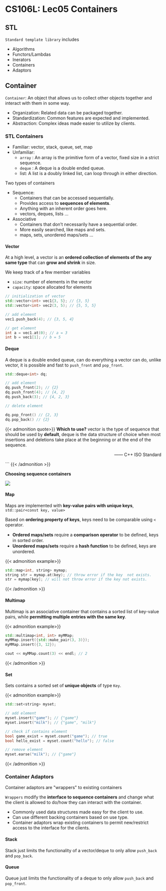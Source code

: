 # CS106L: Lec05 Containers


<!--more-->

<meta name="referrer" content="no-referrer" />


## STL

`Standard template library` includes
- Algorithms
- Functors/Lambdas
- Inerators
- Containers
- Adaptors

## Container

`Container`: An object that allows us to collect other objects together and interact with them in some way.

- Organization: Related data can be packaged together.
- Standardization: Common features are expected and implemented.
- Abstraction: Complex ideas made easier to utilize by clients.

### STL Containers

- Familiar: vector, stack, queue, set, map
- Unfamiliar:
	- `array` : An array is the primitive form of a vector, fixed size in a strict sequence.
	- `deque` : A deque is a double ended queue.
	- list: A list is a doubly linked list, can loop through in either direction.

Two types of containers

- Sequence:
	- Containers that can be accessed sequentially.
	- Provides access to **sequences of elements**.
	- Anything with an inherent order goes here.
	- vectors, deques, lists ...
- Associative
	- Containers that don’t necessarily have a sequential order.
	- More easily searched, like maps and sets.
	- maps, sets, unordered maps/sets ...

#### Vector

At a high level, a vector is an **ordered collection of elements of the any same type** that can **grow and shrink** in size.

We keep track of a few member variables

- `size`: number of elements in the vector
- `capacity`: space allocated for elements

```cpp
// initialization of vector
std::vector<int> vec1{3, 5}; // {3, 5}
std::vector<int> vec2(3, 5); // {5, 5, 5}

// add element
vec1.push_back(4); // {3, 5, 4}

// get element
int a = vec1.at(0); // a = 3
int b = vec1[1]; // b = 5
```

#### Deque

A deque is a double ended queue, can do everything a vector can do, unlike vector, it is possible and fast to `push_front` and `pop_front`.

```cpp
std::deque<int> dq;

// add element
dq.push_front(2); // {2}
dq.push_front(4); // {4, 2}
dq.push_back(3); // {4, 2, 3}

// delete element

dq.pop_front() // {2, 3}
dq.pop_back() // {2}
```

{{< admonition quote>}}
**Which to use?**
vector is the type of sequence that should be used by **default**, deque is the data structure of choice when most insertions and deletions take place at the beginning or at the end of the sequence.

<p align="right">—— C++ ISO Standard</p>
```
{{< /admonition >}}

**Choosing sequence containers**

![](https://gitee.com/vercent_zhou/picgo-md/raw/master/image/202301111034175.png)

#### Map

Maps are implemented with **key-value pairs with unique keys**, `std::pair<const key, value>`

Based on **ordering property of keys**, keys need to be comparable using `<` operator. 
- **Ordered maps/sets** require a **comparison operator** to be deﬁned, keys in sorted order.
- **Unordered maps/sets** require a **hash function** to be deﬁned, keys are unordered.

{{< admonition example>}}
```cpp
std::map<int, string> mymap;
string str = mymap.at(key); // throw error if the key  not exists.
str = mymap[key]; // will not throw error if the key not exists.
```
{{< /admonition >}}

#### Multimap

Multimap is an associative container that contains a sorted list of key-value pairs, while **permitting multiple entries with the same key**.

{{< admonition example>}}
```cpp
std::multimap<int, int> myMMap;
myMMap.insert({std::make_pair(3, 3)});
myMMap.insert({3, 12});

cout << myMMap.count(3) << endl; // 2
```
{{< /admonition >}}

#### Set

Sets contains a sorted set of **unique objects** of type `Key`.

{{< admonition example>}}
```cpp
std::set<string> myset;

// add element
myset.insert("game"); // {"game"}
myset.insert("milk"); // {"game", "milk"}

// check if contains element
bool game_exist = myset.count("game"); // true
bool hello_exist = myset.count("hello"); // false

// remove element
myset.earse("milk"); // {"game"}
```
{{< /admonition >}}

### Container Adaptors

Container adaptors are "wrappers" to existing containers

`Wrappers` modify the **interface to sequence containers** and change what the client is allowed to do/how they can interact with the container.

- Commonly used data structures made easy for the client to use.
- Can use different backing containers based on use type.
- Container adaptors wrap existing containers to permit new/restrict access to the interface for the clients.

#### Stack

Stack just limits the functionality of a vector/deque to only allow `push_back` and `pop_back`.

#### Queue

Queue just limits the functionality of a deque to only allow `push_back`  and `pop_front`.

